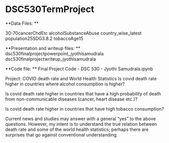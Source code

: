 # DSC530TermProject
**Data Files: 
**

30-70cancerChdEtc
alcoholSubstanceAbuse
country_wise_latest
population25SDG3.8.2
tobaccoAge15

**Presentation and writeup files:
**
dsc530finalprojectpowerpoint_jyothisamudrala
dsc530finalprojectwriteup_jyothisamudrala

**Code file: 
**
Final Project Code - DSC 530 - Jyothi Samudrala.ipynb

Project: COVID death rate and World Health Statistics
Is covid death rate higher in countries where alcohol consumption is higher?

Is covid death rate higher in countries that have a high probability of death from non-communicable diseases (cancer, heart disease etc.)?

Is covid death rate higher in countries that have high tobacco consumption?

Current news and studies may answer with a general “yes” to the above questions. However, my intent is to understand the true relation between death rate and some of the world health statistics; perhaps there are surprises that go against conventional understanding.

